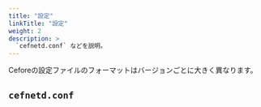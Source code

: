 ```yaml
---
title: "設定"
linkTitle: "設定"
weight: 2
description: >
  `cefnetd.conf` などを説明。
---
```


Ceforeの設定ファイルのフォーマットはバージョンごとに大きく異なります。

## `cefnetd.conf`
